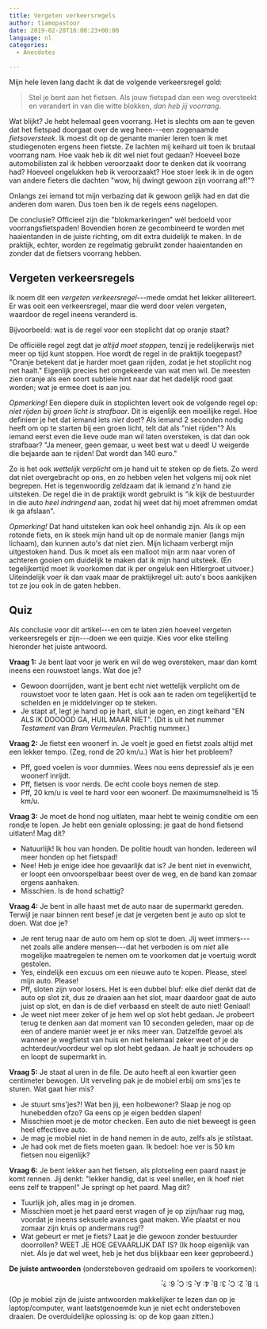 ```yaml
---
title: Vergeten verkeersregels
author: tiamopastoor
date: 2019-02-20T16:00:23+00:00
language: nl
categories:
  - Anecdotes

---
```

Mijn hele leven lang dacht ik dat de volgende verkeersregel gold:

> Stel je bent aan het fietsen. Als jouw fietspad dan een weg oversteekt en verandert in van die witte blokken, _dan heb jij voorrang_.

Wat blijkt? Je hebt helemaal geen voorrang. Het is slechts om aan te geven dat het fietspad doorgaat over de weg heen---een zogenaamde _fietsoversteek_. Ik moest dit op de genante manier leren toen ik met studiegenoten ergens heen fietste. Ze lachten mij keihard uit toen ik brutaal voorrang nam. Hoe vaak heb ik dit wel niet fout gedaan? Hoeveel boze automobilisten zal ik hebben veroorzaakt door te denken dat ik voorrang had? Hoeveel ongelukken heb ik veroorzaakt? Hoe stoer leek ik in de ogen van andere fieters die dachten "wow, hij dwingt gewoon zijn voorrang af!"?

Onlangs zei iemand tot mijn verbazing dat ik gewoon gelijk had en dat die anderen dom waren. Dus toen ben ik de regels eens nagelopen.

De conclusie? Officieel zijn die "blokmarkeringen" wél bedoeld voor voorrangsfietspaden! Bovendien horen ze gecombineerd te worden met haaientanden in de juiste richting, om dit extra duidelijk te maken. In de praktijk, echter, worden ze regelmatig gebruikt zonder haaientanden en zonder dat de fietsers voorrang hebben.

## Vergeten verkeersregels

Ik noem dit een _vergeten verkeersregel_---mede omdat het lekker allitereert. Er was ooit een verkeersregel, maar die werd door velen vergeten, waardoor de regel ineens veranderd is.

Bijvoorbeeld: wat is de regel voor een stoplicht dat op oranje staat?


De officiële regel zegt dat je _altijd moet_ _stoppen_, tenzij je redelijkerwijs niet meer op tijd kunt stoppen. Hoe wordt de regel in de praktijk toegepast? "Oranje betekent dat je harder moet gaan rijden, zodat je het stoplicht nog net haalt." Eigenlijk precies het omgekeerde van wat men wil. De meesten zien oranje als een soort subtiele hint naar dat het dadelijk rood gaat worden; wat je ermee doet is aan jou.

_Opmerking!_ Een diepere duik in stoplichten levert ook de volgende regel op: _niet rijden bij groen licht is strafbaar_. Dit is eigenlijk een moeilijke regel. Hoe definieer je het dat iemand iets _niet_ doet? Als iemand 2 seconden nodig heeft om op te starten bij een groen licht, telt dat als "niet rijden"? Als iemand eerst even die lieve oude man wil laten oversteken, is dat dan ook strafbaar? "Ja meneer, geen gemaar, u weet best wat u deed! U weigerde die bejaarde aan te rijden! Dat wordt dan 140 euro."

Zo is het ook _wettelijk verplicht_ om je hand uit te steken op de fiets. Zo werd dat niet overgebracht op ons, en zo hebben velen het volgens mij ook niet begrepen. Het is tegenwoordig zeldzaam dat ik iemand z'n hand zie uitsteken. De regel die in de praktijk wordt gebruikt is "ik kijk de bestuurder in die auto _heel indringend_ aan, zodat hij weet dat hij moet afremmen omdat ik ga afslaan".

_Opmerking!_ Dat hand uitsteken kan ook heel onhandig zijn. Als ik op een rotonde fiets, en ik steek mijn hand uit op de normale manier (langs mijn lichaam), dan kunnen auto's dat niet zien. Mijn lichaam verbergt mijn uitgestoken hand. Dus ik moet als een malloot mijn arm naar voren of achteren gooien om duidelijk te maken dat ik mijn hand uitsteek. (En tegelijkertijd moet ik voorkomen dat ik per ongeluk een Hitlergroet uitvoer.) Uiteindelijk voer ik dan vaak maar de praktijkregel uit: auto's boos aankijken tot ze jou ook in de gaten hebben.

## Quiz

Als conclusie voor dit artikel---en om te laten zien hoeveel vergeten verkeersregels er zijn---doen we een quizje. Kies voor elke stelling hieronder het juiste antwoord.

**Vraag 1:** Je bent laat voor je werk en wil de weg oversteken, maar dan komt ineens een rouwstoet langs. Wat doe je?

* Gewoon doorrijden, want je bent echt niet wettelijk verplicht om de rouwstoet voor te laten gaan. Het is ook aan te raden om tegelijkertijd te schelden en je middelvinger op te steken.
* Je stapt af, legt je hand op je hart, sluit je ogen, en zingt keihard "EN ALS IK DOOOOD GA, HUIL MAAR NIET". (Dit is uit het nummer _Testament_ van _Bram Vermeulen_. Prachtig nummer.)

**Vraag 2:** Je fietst een woonerf in. Je voelt je goed en fietst zoals altijd met een lekker tempo. (Zeg, rond de 20 km/u.) Wat is hier het probleem?

* Pff, goed voelen is voor dummies. Wees nou eens depressief als je een woonerf inrijdt.
* Pff, fietsen is voor nerds. De echt coole boys nemen de step.
* Pff, 20 km/u is veel te hard voor een woonerf. De maximumsnelheid is 15 km/u.

**Vraag 3:** Je moet de hond nog uitlaten, maar hebt te weinig conditie om een rondje te lopen. Je hebt een geniale oplossing: je gaat de hond fietsend uitlaten! Mag dit?

* Natuurlijk! Ik hou van honden. De politie houdt van honden. Iedereen wil meer honden op het fietspad!
* Nee! Heb je enige idee hoe gevaarlijk dat is? Je bent niet in evenwicht, er loopt een onvoorspelbaar beest over de weg, en de band kan zomaar ergens aanhaken.
* Misschien. Is de hond schattig?

**Vraag 4:** Je bent in alle haast met de auto naar de supermarkt gereden. Terwijl je naar binnen rent besef je dat je vergeten bent je auto op slot te doen. Wat doe je?

* Je rent terug naar de auto om hem op slot te doen. Jij weet immers---net zoals alle andere mensen---dat het verboden is om _niet_ alle mogelijke maatregelen te nemen om te voorkomen dat je voertuig wordt gestolen.
* Yes, eindelijk een excuus om een nieuwe auto te kopen. Please, steel mijn auto. Please!
* Pff, sloten zijn voor losers. Het is een dubbel bluf: elke dief denkt dat de auto op slot zit, dus ze draaien aan het slot, maar daardoor gaat de auto juist op slot, en dan is de dief verbaasd en steelt de auto niet! Geniaal!
* Je weet niet meer zeker of je hem wel op slot hebt gedaan. Je probeert terug te denken aan dat moment van 10 seconden geleden, maar op de een of andere manier weet je er niks meer van. Datzelfde gevoel als wanneer je wegfietst van huis en niet helemaal zeker weet of je de achterdeur/voordeur wel op slot hebt gedaan. Je haalt je schouders op en loopt de supermarkt in.

**Vraag 5:** Je staat al uren in de file. De auto heeft al een kwartier geen centimeter bewogen. Uit verveling pak je de mobiel erbij om sms'jes te sturen. Wat gaat hier mis?

* Je stuurt sms'jes?! Wat ben jij, een holbewoner? Slaap je nog op hunebedden ofzo? Ga eens op je eigen bedden slapen!
* Misschien moet je de motor checken. Een auto die niet beweegt is geen heel effectieve auto.
* Je mag je mobiel niet in de hand nemen in de auto, zelfs als je stilstaat.
* Je had ook met de fiets moeten gaan. Ik bedoel: hoe ver is 50 km fietsen nou eigenlijk?

**Vraag 6:** Je bent lekker aan het fietsen, als plotseling een paard naast je komt rennen. Jij denkt: "lekker handig, dat is veel sneller, en ik hoef niet eens zelf te trappen!" Je springt op het paard. Mag dit?

* Tuurlijk joh, alles mag in je dromen.
* Misschien moet je het paard eerst vragen of je op zijn/haar rug mag, voordat je ineens seksuele avances gaat maken. Wie plaatst er nou zomaar zijn kruis op andermans rug!?
* Wat gebeurt er met je fiets? Laat je die gewoon zonder bestuurder doorrollen? WEET JE HOE GEVAARLIJK DAT IS? (Ik hoop eigenlijk van niet. Als je dat wel weet, heb je het dus blijkbaar een keer geprobeerd.)

**De juiste antwoorden** (ondersteboven gedraaid om spoilers te voorkomen):

<div style="-webkit-transform: rotate(-180deg); -moz-transform: rotate(-180deg); -ms-transform: rotate(-180deg);">
  1: B; 2: C; 3: B; 4: A; 5: C; 6: ?;
</div>

(Op je mobiel zijn de juiste antwoorden makkelijker te lezen dan op je laptop/computer, want laatstgenoemde kun je niet echt ondersteboven draaien. De overduidelijke oplossing is: op de kop gaan zitten.)

 